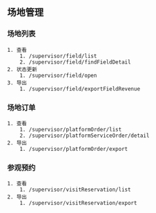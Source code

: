 ## 场地管理
  ### 场地列表
    1. 查看
        1. /supervisor/field/list
        2. /supervisor/field/findFieldDetail
    2. 状态更新
        1. /supervisor/field/open
    3. 导出
        1. /supervisor/field/exportFieldRevenue
  ### 场地订单
    1. 查看
        1. /supervisor/platformOrder/list
        2. /supervisor/platformServiceOrder/detail
    2. 导出
        1. /supervisor/platformOrder/export
  ### 参观预约
    1. 查看
        1. /supervisor/visitReservation/list
    2. 导出
        1. /supervisor/visitReservation/export
